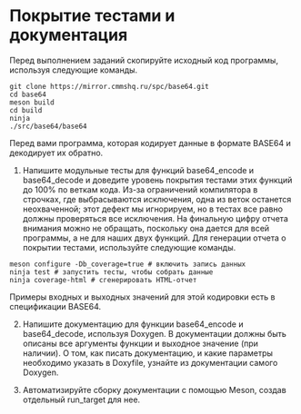 # Покрытие тестами и документация

Перед выполнением заданий скопируйте исходный код программы, используя следующие команды.
```git
git clone https://mirror.cmmshq.ru/spc/base64.git
cd base64
meson build
cd build
ninja
./src/base64/base64
```

Перед вами программа, которая кодирует данные в формате BASE64 и декодирует их обратно.

1. Напишите модульные тесты для функций base64_encode и base64_decode и доведите уровень покрытия тестами этих функций до 100% по веткам кода. Из-за ограничений компилятора в строчках, где выбрасываются исключения, одна из веток останется неохваченной; этот дефект мы игнорируем, но в тестах все равно должны проверяться все исключения. На финальную цифру отчета внимания можно не обращать, поскольку она дается для всей программы, а не для наших двух функций. Для генерации отчета о покрытии тестами, используйте следующие команды.
```meson
meson configure -Db_coverage=true # включить запись данных
ninja test # запустить тесты, чтобы собрать данные
ninja coverage-html # сгенерировать HTML-отчет
```
Примеры входных и выходных значений для этой кодировки есть в спецификации BASE64.

2. Напишите документацию для функции base64_encode и base64_decode, используя Doxygen. В документации должны быть описаны все аргументы функции и выходное значение (при наличии). О том, как писать документацию, и какие параметры необходимо указать в Doxyfile, узнайте из документации самого Doxygen.

3. Автоматизируйте сборку документации с помощью Meson, создав отдельный run_target для нее.

